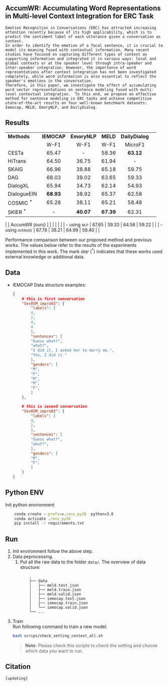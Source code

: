 ## AccumWR: Accumulating Word Representations in Multi-level Context Integration for ERC Task 
    Emotion Recognition in Conversations (ERC) has attracted increasing attention recently because of its high applicability, which is to predict the sentiment label of each utterance given a conversation as context.    
    In order to identify the emotion of a focal sentence, it is crucial to model its meaning fused with contextual information. Many recent studies have focused on capturing different types of context as supporting information and integrated it in various ways: local and global contexts or at the speaker level through intra-speaker and inter-speaker integration. However, the importance of word representations after context integration has not been investigated completely, while word information is also essential to reflect the speaker's emotions in the conversation.
    Therefore, in this paper, we investigate the effect of accumulating word vector representations on sentence modeling fused with multi-level contextual integration.  To this end, we propose an effective method for sentence modeling in ERC tasks and achieve competitive state-of-the-art results on four well-known benchmark datasets: Iemocap, MELD, EmoryNLP, and DailyDialog.  
## Results 
|                                                 |             |              |           |                 |     |
|:------------------------------------------------|:-----------:|:------------:|:---------:|:---------------:|:---:|
| **Methods**                                     | **IEMOCAP** | **EmoryNLP** | **MELD**  | **DailyDialog** |     |
|                                                 |    W-F1     |     W-F1     |   W-F1    |     MicroF1     |     |
| CESTa                                           |    65.47    |      \-      |   58.36   |    **63.12**    |     |
| HiTrans                                         |    64.50    |    36.75     |   61.94   |       \-        |     |
| SKAIG                                           |    66.96    |    38.88     |   65.18   |      59.75      |     |
| DAG                                             |    68.03    |    39.02     |   63.65   |      59.33      |     |
| DialogXL                                        |    65.94    |    34.73     |   62.14   |      54.93      |     |
| DialogueEIN                                     |  **68.93**  |    38.92     |   65.37   |      62.58      |     |
| COSMIC <sup>\*</sup>                            |    65.28    |    38.11     |   65.21   |      58.48      |     |
| SKIER <sup>\*</sup>                             |     \-      |  **40.07**   | **67.39** |      62.31      |     |
|
| AccumWR (ours)                                  |             |              |           |                 |     |
| \- using <span class="smallcaps">mlp</span>     |    67.65    |    39.33     |   64.58   |      59.22      |     |
| \- using <span class="smallcaps">average</span> |    67.78    |    38.21     |   64.99   |      59.40      |     |

Performance comparison between our proposed method and previous works.
The values below refer to the results of the experiments implemented in
this work. The mark *star* (<sup>\*</sup>) indicates that these works
used external knowledge or additional data.

##  Data  
- IEMOCAP
    Data structure examples: 
    ```json
    {
        # this is first conversation 
        "Ses05M_impro03": { 
            "labels": [
            4,
            2,
            4,
            4 
            ],
            "sentences": [
            "Guess what?",
            "what?",
            "I did it, I asked her to marry me.",
            "Yes, I did it."
            ], 
            "genders": [
            "M",
            "F",
            "M",
            "M",
            "F", 
            ]
        },

        # this is second conversation 
        "Ses05M_impro03": { 
            "labels": [
            4,
            2,
            ],
            "sentences": [
            "Guess what?",
            "what?", 
            ], 
            "genders": [
            "M",
            "F",  
            ]
        }
    }
    ```

##  Python ENV 
Init python environment 
```cmd
    conda create --prefix=./env_py38  python=3.8
    conda activate ./env_py38 
    pip install -r requirements.txt
```

## Run 
1. Init environment follow the above step.
2. Data peprocessing. 
   1. Put all the raw data to the folder `data/`.
    The overview of data structure:
        ```
            .
            ├── data
            │   ├── meld.test.json
            │   ├── meld.train.json
            │   ├── meld.valid.json
            │   ├── iemocap.test.json
            │   ├── iemocap.train.json
            │   └── iemocap.valid.json
            └── ...
        ```
3. Train  
    Run following command to train a new model. 
    ```bash 
    bash scrips/check_setting_context_all.sh
    ```
    > **Note**: Please check this scripts to check the setting and choose which data you want to run. 

## Citation 
   
    [updating]